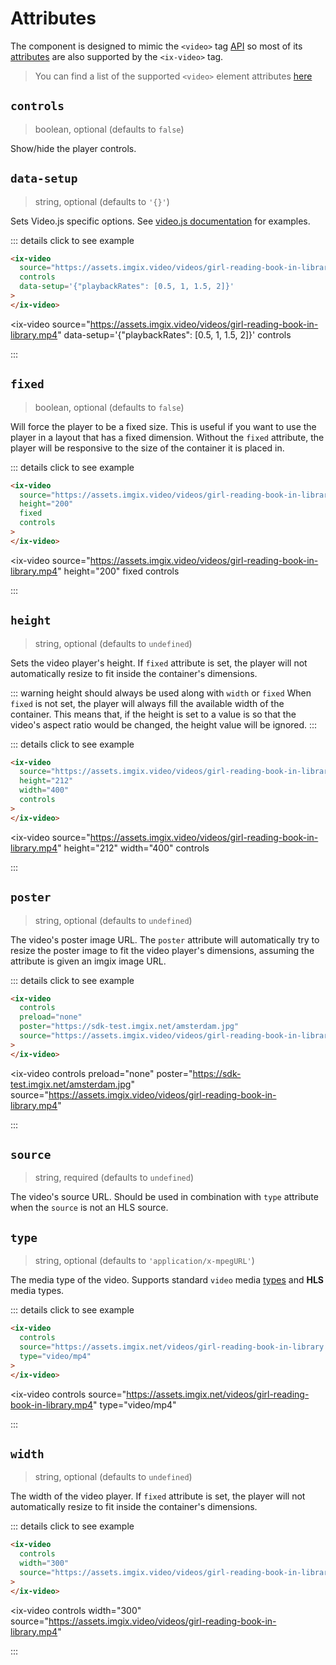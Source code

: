 # Attributes

The component is designed to mimic the `<video>` tag [API](https://developer.mozilla.org/en-US/docs/Web/HTML/Element/video#attributes) so most of its [attributes](https://developer.mozilla.org/en-US/docs/Web/HTML/Element/video#attributes) are also supported by the `<ix-video>` tag.

> You can find a list of the supported `<video>` element attributes [here](https://developer.mozilla.org/en-US/docs/Web/HTML/Element/video)

## `controls`

> boolean, optional (defaults to `false`)

Show/hide the player controls.

## `data-setup`

> string, optional (defaults to `'{}'`)

Sets Video.js specific options. See [video.js documentation](https://videojs.com/guides/options/) for examples.

::: details click to see example

```html
<ix-video
  source="https://assets.imgix.video/videos/girl-reading-book-in-library.mp4"
  controls
  data-setup='{"playbackRates": [0.5, 1, 1.5, 2]}'
>
</ix-video>
```

<ix-video
source="https://assets.imgix.video/videos/girl-reading-book-in-library.mp4"
data-setup='{"playbackRates": [0.5, 1, 1.5, 2]}'
controls

> </ix-video>

:::

## `fixed`

> boolean, optional (defaults to `false`)

Will force the player to be a fixed size. This is useful if you want to use the player in a layout that has a fixed dimension.
Without the `fixed` attribute, the player will be responsive to the size of the container it is placed in.

::: details click to see example

```html
<ix-video
  source="https://assets.imgix.video/videos/girl-reading-book-in-library.mp4"
  height="200"
  fixed
  controls
>
</ix-video>
```

<ix-video
source="https://assets.imgix.video/videos/girl-reading-book-in-library.mp4"
height="200"
fixed
controls

> </ix-video>

:::

## `height`

> string, optional (defaults to `undefined`)

Sets the video player's height. If `fixed` attribute is set, the player will not automatically resize to fit inside the container's dimensions.

::: warning height should always be used along with `width` or `fixed`
When `fixed` is not set, the player will always fill the available width of the container.
This means that, if the height is set to a value is so that the video's aspect ratio would be changed, the height value will be ignored.
:::

::: details click to see example

```html
<ix-video
  source="https://assets.imgix.video/videos/girl-reading-book-in-library.mp4"
  height="212"
  width="400"
  controls
>
</ix-video>
```

<ix-video
source="https://assets.imgix.video/videos/girl-reading-book-in-library.mp4"
height="212"
width="400"
controls

> </ix-video>

:::

## `poster`

> string, optional (defaults to `undefined`)

The video's poster image URL. The `poster` attribute will automatically try to resize the poster image to fit the video player's dimensions, assuming the attribute is given an imgix image URL.

::: details click to see example

```html
<ix-video
  controls
  preload="none"
  poster="https://sdk-test.imgix.net/amsterdam.jpg"
  source="https://assets.imgix.video/videos/girl-reading-book-in-library.mp4"
>
</ix-video>
```

<ix-video
controls
preload="none"
poster="https://sdk-test.imgix.net/amsterdam.jpg"
source="https://assets.imgix.video/videos/girl-reading-book-in-library.mp4"

> </ix-video>

:::

## `source`

> string, required (defaults to `undefined`)

The video's source URL. Should be used in combination with `type` attribute when the `source` is not an HLS source.

## `type`

> string, optional (defaults to `'application/x-mpegURL'`)

The media type of the video. Supports standard `video` media [types](https://developer.mozilla.org/en-US/docs/Web/Media/Formats/codecs_parameter) and **HLS** media types.

::: details click to see example

```html
<ix-video
  controls
  source="https://assets.imgix.net/videos/girl-reading-book-in-library.mp4"
  type="video/mp4"
>
</ix-video>
```

<ix-video
controls
source="https://assets.imgix.net/videos/girl-reading-book-in-library.mp4"
type="video/mp4"

> </ix-video>

:::

## `width`

> string, optional (defaults to `undefined`)

The width of the video player. If `fixed` attribute is set, the player will not automatically resize to fit inside the container's dimensions.

::: details click to see example

```html
<ix-video
  controls
  width="300"
  source="https://assets.imgix.video/videos/girl-reading-book-in-library.mp4"
>
</ix-video>
```

<ix-video
controls
width="300"
source="https://assets.imgix.video/videos/girl-reading-book-in-library.mp4"

> </ix-video>

:::
